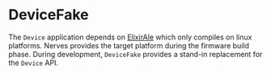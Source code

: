 # DeviceFake

The `Device` application depends on [ElixirAle](https://github.com/fhunleth/elixir_ale) which only
compiles on linux platforms. Nerves provides the target platform during the firmware build phase.
During development, `DeviceFake` provides a stand-in replacement for the `Device` API.
